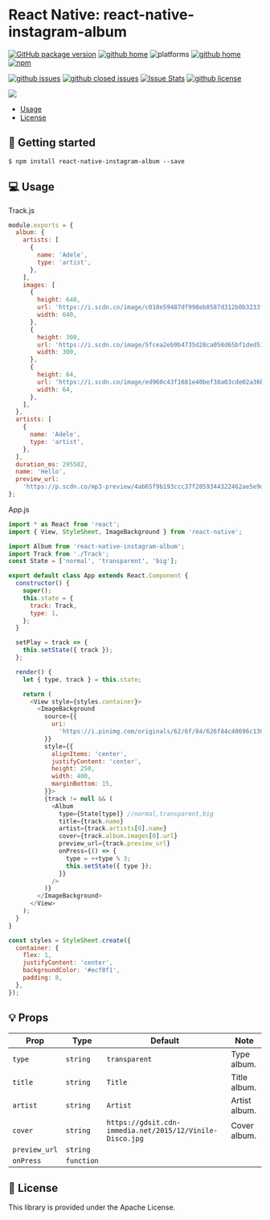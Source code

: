 # React Native: react-native-instagram-album

[![GitHub package version](https://img.shields.io/github/package-json/v/gaetanozappi/react-native-instagram-album.svg?style=flat&colorB=2b7cff)](https://github.com/gaetanozappi/react-native-instagram-album)
[![github home](http://img.shields.io/npm/v/react-native-instagram-album.svg?style=flat)](https://www.npmjs.com/package/react-native-instagram-album)
![platforms](https://img.shields.io/badge/platforms-Android%20%7C%20iOS-brightgreen.svg?style=flat&colorB=191A17)
[![github home](https://img.shields.io/badge/gaetanozappi-react--native--instagram--album-blue.svg?style=flat)](https://github.com/gaetanozappi/react-native-instagram-album)
[![npm](https://img.shields.io/npm/dm/react-native-instagram-album.svg?style=flat&colorB=007ec6)](https://www.npmjs.com/package/react-native-instagram-album)

[![github issues](https://img.shields.io/github/issues/gaetanozappi/react-native-instagram-album.svg?style=flat)](https://github.com/gaetanozappi/react-native-instagram-album/issues)
[![github closed issues](https://img.shields.io/github/issues-closed/gaetanozappi/react-native-instagram-album.svg?style=flat&colorB=44cc11)](https://github.com/gaetanozappi/react-native-instagram-album/issues?q=is%3Aissue+is%3Aclosed)
[![Issue Stats](https://img.shields.io/issuestats/i/github/gaetanozappi/react-native-instagram-album.svg?style=flat&colorB=44cc11)](http://github.com/gaetanozappi/react-native-instagram-album/issues)
[![github license](https://img.shields.io/github/license/gaetanozappi/react-native-instagram-album.svg)]()

<img src="https://github.com/gaetanozappi/react-native-instagram-album/raw/master/screenshot/react-native-instagran-album.gif" />

-   [Usage](#-usage)
-   [License](#-license)

## 📖 Getting started

`$ npm install react-native-instagram-album --save`

## 💻 Usage

Track.js

```javascript
module.exports = {
  album: {
    artists: [
      {
        name: 'Adele',
        type: 'artist',
      },
    ],
    images: [
      {
        height: 640,
        url: 'https://i.scdn.co/image/c018e59487df998eb8587d312b0b3233fdeff0fc',
        width: 640,
      },
      {
        height: 300,
        url: 'https://i.scdn.co/image/5fcea2eb9b4735d28ca058d65bf1ded516eb46c8',
        width: 300,
      },
      {
        height: 64,
        url: 'https://i.scdn.co/image/ed960c43f1681e40bef38a03cde02a36bd6af791',
        width: 64,
      },
    ],
  },
  artists: [
    {
      name: 'Adele',
      type: 'artist',
    },
  ],
  duration_ms: 295502,
  name: 'Hello',
  preview_url:
    'https://p.scdn.co/mp3-preview/4ab65f9b193ccc37f2059344322462ae5e9dac90',
};
```

App.js

```javascript
import * as React from 'react';
import { View, StyleSheet, ImageBackground } from 'react-native';

import Album from 'react-native-instagram-album';
import Track from './Track';
const State = ['normal', 'transparent', 'big'];

export default class App extends React.Component {
  constructor() {
    super();
    this.state = {
      track: Track,
      type: 1,
    };
  }

  setPlay = track => {
    this.setState({ track });
  };

  render() {
    let { type, track } = this.state;

    return (
      <View style={styles.container}>
        <ImageBackground
          source={{
            uri:
              'https://i.pinimg.com/originals/62/6f/84/626f84c40696c1308a77fd8331e12b3e.jpg',
          }}
          style={{
            alignItems: 'center',
            justifyContent: 'center',
            height: 250,
            width: 400,
            marginBottom: 15,
          }}>
          {track != null && (
            <Album
              type={State[type]} //normal,transparent,big
              title={track.name}
              artist={track.artists[0].name}
              cover={track.album.images[0].url}
              preview_url={track.preview_url}
              onPress={() => {
                type = ++type % 3;
                this.setState({ type });
              }}
            />
          )}
        </ImageBackground>
      </View>
    );
  }
}

const styles = StyleSheet.create({
  container: {
    flex: 1,
    justifyContent: 'center',
    backgroundColor: '#ecf0f1',
    padding: 8,
  },
});
```

## 💡 Props

| Prop              | Type       | Default | Note                                                                                                       |
| ----------------- | ---------- | ------- | ---------------------------------------------------------------------------------------------------------- |
| `type`       | `string`   |  `transparent`  | Type album.
| `title`      | `string`   | `Title` | Title album.
| `artist`      | `string`   | `Artist` | Artist album.
| `cover`      | `string`   |  `https://gdsit.cdn-immedia.net/2015/12/Vinile-Disco.jpg` | Cover album.
| `preview_url`      | `string`   |  |
| `onPress`      | `function`   |  |

## 📜 License
This library is provided under the Apache License.
